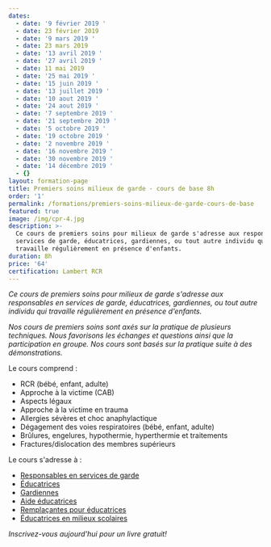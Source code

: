 ```yaml
---
dates:
  - date: '9 février 2019 '
  - date: 23 février 2019
  - date: '9 mars 2019 '
  - date: 23 mars 2019
  - date: '13 avril 2019 '
  - date: '27 avril 2019 '
  - date: 11 mai 2019
  - date: '25 mai 2019 '
  - date: '15 juin 2019 '
  - date: '13 juillet 2019 '
  - date: '10 aout 2019 '
  - date: '24 aout 2019 '
  - date: '7 septembre 2019 '
  - date: '21 septembre 2019 '
  - date: '5 octobre 2019 '
  - date: '19 octobre 2019 '
  - date: '2 novembre 2019 '
  - date: '16 novembre 2019 '
  - date: '30 novembre 2019 '
  - date: '14 décembre 2019 '
  - {}
layout: formation-page
title: Premiers soins milieux de garde - cours de base 8h
order: '1'
permalink: /formations/premiers-soins-milieux-de-garde-cours-de-base
featured: true
image: /img/cpr-4.jpg
description: >-
  Ce cours de premiers soins pour milieux de garde s'adresse aux responsables en
  services de garde, éducatrices, gardiennes, ou tout autre individu qui
  travaille régulièrement en présence d'enfants.
duration: 8h
price: '64'
certification: Lambert RCR
---
```

_Ce cours de premiers soins pour milieux de garde s'adresse aux responsables en services de garde, éducatrices, gardiennes, ou tout autre individu qui travaille régulièrement en présence d'enfants._

_Nos cours de premiers soins sont axés sur la pratique de plusieurs techniques. Nous favorisons les échanges et questions ainsi que la participation en groupe. Nos cours sont basés sur la pratique suite à des démonstrations._

Le cours comprend :

* RCR (bébé, enfant, adulte)
* Approche à la victime (CAB)
* Aspects légaux
* Approche à la victime en trauma
* Allergies sévères et choc anaphylactique
* Dégagement des voies respiratoires (bébé, enfant, adulte)
* Brûlures, engelures, hypothermie, hyperthermie et traitements
* Fractures/dislocation des membres supérieurs

Le cours s'adresse à :

* [Responsables en services de garde](https://lambertrcr.com/2018/01/09/%C3%A0-qui-s-adresse-le-cours-de-premiers-soins-en-milieu-de-garde/)
* [Éducatrices](https://lambertrcr.com/2018/01/09/%C3%A0-qui-s-adresse-le-cours-de-premiers-soins-en-milieu-de-garde/)
* [Gardiennes](https://lambertrcr.com/2018/01/09/%C3%A0-qui-s-adresse-le-cours-de-premiers-soins-en-milieu-de-garde/)
* [Aide éducatrices](https://lambertrcr.com/2018/01/09/%C3%A0-qui-s-adresse-le-cours-de-premiers-soins-en-milieu-de-garde/)
* [Remplaçantes pour éducatrices](https://lambertrcr.com/2018/01/09/%C3%A0-qui-s-adresse-le-cours-de-premiers-soins-en-milieu-de-garde/)
* [Éducatrices en milieux scolaires](https://lambertrcr.com/2018/01/09/%C3%A0-qui-s-adresse-le-cours-de-premiers-soins-en-milieu-de-garde/)



_Inscrivez-vous aujourd'hui pour un livre gratuit!_
